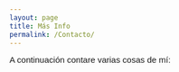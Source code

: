```yaml
---
layout: page
title: Más Info
permalink: /Contacto/
---
```

<p style="margin: 0cm 0cm 10pt; line-height: 115%; font-size: 15px; font-family: Calibri, sans-serif; text-align: left;">A continuaci&oacute;n contare varias cosas de m&iacute;:</p>
